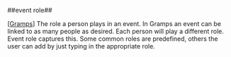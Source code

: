 ##event role##

\[[Gramps](SOURCES.md#Gramps)\] The role a person plays in an event. In Gramps an event can be linked to as many people as desired. Each person will play a different role. Event role captures this. Some common roles are predefined, others the user can add by just typing in the appropriate role. 
